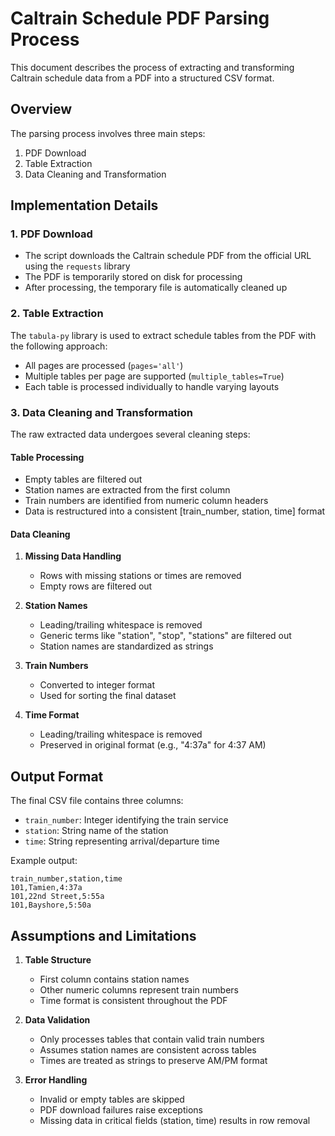 # Caltrain Schedule PDF Parsing Process

This document describes the process of extracting and transforming Caltrain schedule data from a PDF into a structured CSV format.

## Overview

The parsing process involves three main steps:
1. PDF Download
2. Table Extraction
3. Data Cleaning and Transformation

## Implementation Details

### 1. PDF Download
- The script downloads the Caltrain schedule PDF from the official URL using the `requests` library
- The PDF is temporarily stored on disk for processing
- After processing, the temporary file is automatically cleaned up

### 2. Table Extraction
The `tabula-py` library is used to extract schedule tables from the PDF with the following approach:
- All pages are processed (`pages='all'`)
- Multiple tables per page are supported (`multiple_tables=True`)
- Each table is processed individually to handle varying layouts

### 3. Data Cleaning and Transformation

The raw extracted data undergoes several cleaning steps:

#### Table Processing
- Empty tables are filtered out
- Station names are extracted from the first column
- Train numbers are identified from numeric column headers
- Data is restructured into a consistent [train_number, station, time] format

#### Data Cleaning
1. **Missing Data Handling**
   - Rows with missing stations or times are removed
   - Empty rows are filtered out

2. **Station Names**
   - Leading/trailing whitespace is removed
   - Generic terms like "station", "stop", "stations" are filtered out
   - Station names are standardized as strings

3. **Train Numbers**
   - Converted to integer format
   - Used for sorting the final dataset

4. **Time Format**
   - Leading/trailing whitespace is removed
   - Preserved in original format (e.g., "4:37a" for 4:37 AM)

## Output Format

The final CSV file contains three columns:
- `train_number`: Integer identifying the train service
- `station`: String name of the station
- `time`: String representing arrival/departure time

Example output:
```csv
train_number,station,time
101,Tamien,4:37a
101,22nd Street,5:55a
101,Bayshore,5:50a
```

## Assumptions and Limitations

1. **Table Structure**
   - First column contains station names
   - Other numeric columns represent train numbers
   - Time format is consistent throughout the PDF

2. **Data Validation**
   - Only processes tables that contain valid train numbers
   - Assumes station names are consistent across tables
   - Times are treated as strings to preserve AM/PM format

3. **Error Handling**
   - Invalid or empty tables are skipped
   - PDF download failures raise exceptions
   - Missing data in critical fields (station, time) results in row removal